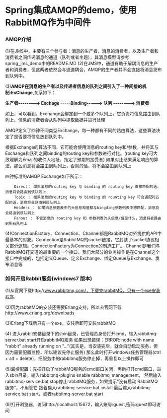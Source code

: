 # Spring集成AMQP的demo，使用RabbitMQ作为中间件


### AMQP介绍
   (1)在JMS中，主要有三个参与者：消息的生产者，消息的消费者，以及生产者和消费者之间传递消息的通道（队列或者主题），其消息模型请参考spring_jms_demo中的README.MD
   (2)在JMS中，通道有助于解耦消息的生产者和消费者，但这两者依然会与通道耦合，AMQP的生产者并不会直接将消息发布到队列中。
   
   (3)__AMQP在消息的生产者以及传递者信息的队列之间引入了一种间接的机制:ExChange__,关系如下：
   
   __生产者--------> Exchage -----Binding-----> 队列 --------> 消费者__
    
   如上，可以看到，Exchange会绑定到一个或多个队列上，它负责将信息路由到队列上。信息的消费者会从队列中提取数据并进行处理
    
   AMQP定义了四钟不同类型Exchange，每一种都有不同的路由算法，这些算法决定了是否要将信息放到队列中。
   
   根据Exchange的算法不同，它可能会使用消息的routing key和/参数，并将其与Exchange和队列之间binding的routing key和参数进行对比。(routing key可大致理解为Email的收件人地址，指定了预期的接受者)
   如果对比结果满足响应的算法，那么消息将会路由到队列上，否则的话，将不会路由到队列上
   
   四钟标准的AMQP Exchange如下所示：
   
        Direct： 如果消息的routing key 与 binding 的 routing key 直接匹配的话，消息将会路由到该队列上
        Topic ： 如果消息的routing key 与 binding 的 rounting key 符合通配符匹配的话，消息将会路由到该队列上
        Headers ： 如果消息参数表中的头信息和值都与bingding参数列表中想匹配，消息将会路由到该队列上
        Fanout ： 不管消息的 routing key 和 参数列表的头信息/值是什么，消息将会路由到所有队列上
   
   
   (4)ConnectionFactory、Connection、Channel都是RabbitMQ对外提供的API中最基本的对象。Connection是RabbitMQ的socket链接，它封装了socket协议相关部分逻辑。ConnectionFactory为Connection的制造工厂。
      Channel是我们与RabbitMQ打交道的最重要的一个接口，我们大部分的业务操作是在Channel这个接口中完成的，包括定义Queue、定义Exchange、绑定Queue与Exchange、发布消息等
    

### 如何开启Rabbit服务(windows7 版本)
   (1)从官网下载http://www.rabbitmq.com/，下载完rabbitMQ，只有一个exe安装程序.
   
   (2)因为rabbitMQ的安装还需要Erlang支持，所以去官网下载 http://www.erlang.org/downloads
   
   (3)Erlang下载后只有一个exe，安装后即可安装rabbitMQ
   
   (4) 进入rabbit安装目录下的sbin目录，已管理员身份打开cmd，输入rabbitmq-server.bat start开启rabbitMQ服务
       如果出现错误：ERROR: node with name "rabbit" already running on "..."(其实是，当安装完后，就会自动启动服务，但因为需要配置监控，所以建议先停止服务)
       那么此时打开windows任务管理器(ctrl + alt + delete)，把服务中的rabbitmq服务停止掉，再重复以上操作即可
   
   (5)监控配置：先把开启了rabbitMQ服务的cmd窗口关闭，再新打开cmd窗口，进入sbin目录，输入rabbitmq-plugins enable rabbitmq_management，
        然后输入rabbitmq-service.bat stop停止rabbitMQ服务，如果提示“没有启动 RabbitMQ 服务“，不用管它
        接着输入rabbitmq-service.bat install
        最后输入rabbitmq-service.bat start，或者rabbitmq-server.bat start
        
   (6)打开浏览器，访问http://localhost:15672，输入账号:guest,密码:guest即可访问